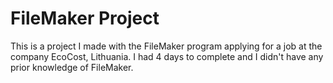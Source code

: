# FileMaker Project

This is a project I made with the FileMaker program applying for a job at the company EcoCost, Lithuania. I had 4 days to complete and I didn't have any prior knowledge of FileMaker. 